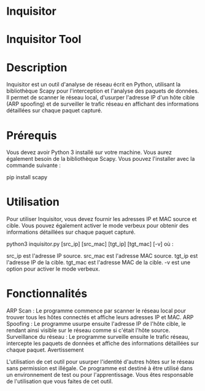 # Inquisitor

# Inquisitor Tool

# Description

Inquisitor est un outil d'analyse de réseau écrit en Python, utilisant la bibliothèque Scapy pour l'interception et l'analyse des paquets de données. Il permet de scanner le réseau local, d'usurper l'adresse IP d'un hôte cible (ARP spoofing) et de surveiller le trafic réseau en affichant des informations détaillées sur chaque paquet capturé.

# Prérequis

Vous devez avoir Python 3 installé sur votre machine. Vous aurez également besoin de la bibliothèque Scapy. Vous pouvez l'installer avec la commande suivante :

pip install scapy

# Utilisation

Pour utiliser Inquisitor, vous devez fournir les adresses IP et MAC source et cible. Vous pouvez également activer le mode verbeux pour obtenir des informations détaillées sur chaque paquet capturé.


python3 inquisitor.py [src_ip] [src_mac] [tgt_ip] [tgt_mac] [-v]
où :

src_ip est l'adresse IP source.
src_mac est l'adresse MAC source.
tgt_ip est l'adresse IP de la cible.
tgt_mac est l'adresse MAC de la cible.
-v est une option pour activer le mode verbeux.

# Fonctionnalités

ARP Scan : Le programme commence par scanner le réseau local pour trouver tous les hôtes connectés et affiche leurs adresses IP et MAC.
ARP Spoofing : Le programme usurpe ensuite l'adresse IP de l'hôte cible, le rendant ainsi visible sur le réseau comme si c'était l'hôte source.
Surveillance du réseau : Le programme surveille ensuite le trafic réseau, intercepte les paquets de données et affiche des informations détaillées sur chaque paquet.
Avertissement

L'utilisation de cet outil pour usurper l'identité d'autres hôtes sur le réseau sans permission est illégale. Ce programme est destiné à être utilisé dans un environnement de test ou pour l'apprentissage. Vous êtes responsable de l'utilisation que vous faites de cet outil.
